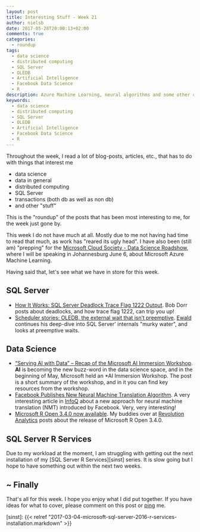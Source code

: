 ```yaml
---
layout: post
title: Interesting Stuff - Week 21
author: nielsb
date: 2017-05-28T20:00:13+02:00
comments: true
categories:
  - roundup
tags:
  - data science
  - distributed computing
  - SQL Server
  - OLEDB
  - Artificial Intelligence
  - Facebook Data Science
  - R
description: Azure Machine Learning, neural algorithms and some other cool stuff.
keywords:
  - data science
  - distributed computing
  - SQL Server
  - OLEDB
  - Artificial Intelligence
  - Facebook Data Science
  - R   
---
```


Throughout the week, I read a lot of blog-posts, articles, etc., that has to do with things that interest me

* data science
* data in general
* distributed computing
* SQL Server
* transactions (both db as well as non db)
* and other "stuff"

This is the "roundup" of the posts that has been most interesting to me, for the week just gone by. 

<!--more-->

This week I do not have much at all. Mostly due to me not having had time to read that much, as work has "reared its ugly head". I have also been (still am) "prepping" for the [Microsoft Cloud Society - Data Science Roadshow][1], where I will be speaking in Johannesburg June 6, about Microsoft Azure Machine Learning.

Having said that, let's see what we have in store for this week.

## SQL Server

* [How It Works: SQL Server Deadlock Trace Flag 1222 Output][2]. Bob Dorr posts about deadlocks, and how trace flag 1222, can trip you up!
* [Scheduler stories: OLEDB, the external wait that isn’t preemptive][3]. [Ewald][ew] continues his deep-dive into SQL Server' internals "murky water", and looks at preemptive waits.

## Data Science

* [“Serving AI with Data” – Recap of the Microsoft AI Immersion Workshop][4]. **AI** is becoming the new buzz-word in the data science space, and in the beginning of May, Microsoft held an *AI Immersion Workshop. The post is a short summary of the workshop, and in it you can find key resources from the workshop.
* [Facebook Publishes New Neural Machine Translation Algorithm][5]. A very interesting article in [InfoQ][iq] about a new approach for neural machine translation (NMT) introduced by Facebook. Very, very interesting!
* [Microsoft R Open 3.4.0 now available][6]. My buddies over at [Revolution Analytics][re] posts about the release of Microsoft R Open 3.4.0.

## SQL Server R Services

Due to my workload at the moment, I am struggling with getting out the next installation of my [SQL Server R Services][sinst] series. It is slow going but I hope to have something out within the next two weeks.

## ~ Finally

That's all for this week. I hope you enjoy what I did put together. If you have ideas for what to cover, please comment on this post or [ping][ma] me.

[ma]: mailto:niels.it.berglund@gmail.com
[mp]: https://blog.acolyer.org
[iq]: https://www.infoq.com/
[ew]: http://sqlonice.com/
[re]: http://blog.revolutionanalytics.com
[sqsk]: https://www.sqlskills.com
[1]: https://www.microsoft.com/middleeast/azure/cloud-society/engage-data-science-roadshow.aspx
[2]: https://blogs.msdn.microsoft.com/bobsql/2017/05/23/how-it-works-sql-server-deadlock-trace-flag-1222-output/
[3]: http://sqlonice.com/scheduler-stories-oledb-the-external-wait-that-isnt-preemptive/
[4]: https://blogs.technet.microsoft.com/machinelearning/2017/05/23/serving-ai-with-data-recap-of-the-microsoft-ai-immersion-workshop/
[5]: https://www.infoq.com/news/2017/05/facebook-machine-translation
[6]: http://blog.revolutionanalytics.com/2017/05/microsoft-r-open-340-now-available.html
[sinst]: {{< relref "2017-03-04-microsoft-sql-server-2016-r-services-installation.markdown" >}}

